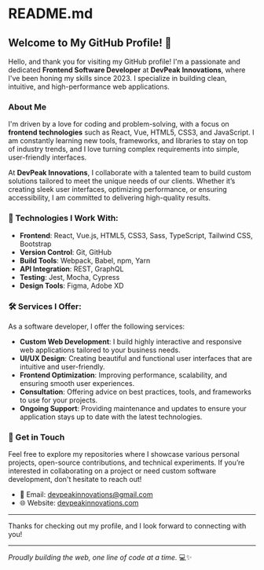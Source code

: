# README.md

## Welcome to My GitHub Profile! 👋


Hello, and thank you for visiting my GitHub profile! I'm a passionate and dedicated **Frontend Software Developer** at **DevPeak Innovations**, where I've been honing my skills since 2023. I specialize in building clean, intuitive, and high-performance web applications.

### About Me
I'm driven by a love for coding and problem-solving, with a focus on **frontend technologies** such as React, Vue, HTML5, CSS3, and JavaScript. I am constantly learning new tools, frameworks, and libraries to stay on top of industry trends, and I love turning complex requirements into simple, user-friendly interfaces.

At **DevPeak Innovations**, I collaborate with a talented team to build custom solutions tailored to meet the unique needs of our clients. Whether it’s creating sleek user interfaces, optimizing performance, or ensuring accessibility, I am committed to delivering high-quality results.

### 🔧 Technologies I Work With:
- **Frontend**: React, Vue.js, HTML5, CSS3, Sass, TypeScript, Tailwind CSS, Bootstrap
- **Version Control**: Git, GitHub
- **Build Tools**: Webpack, Babel, npm, Yarn
- **API Integration**: REST, GraphQL
- **Testing**: Jest, Mocha, Cypress
- **Design Tools**: Figma, Adobe XD

### 🛠️ Services I Offer:
As a software developer, I offer the following services:
- **Custom Web Development**: I build highly interactive and responsive web applications tailored to your business needs.
- **UI/UX Design**: Creating beautiful and functional user interfaces that are intuitive and user-friendly.
- **Frontend Optimization**: Improving performance, scalability, and ensuring smooth user experiences.
- **Consultation**: Offering advice on best practices, tools, and frameworks to use for your projects.
- **Ongoing Support**: Providing maintenance and updates to ensure your application stays up to date with the latest technologies.

### 🚀 Get in Touch
Feel free to explore my repositories where I showcase various personal projects, open-source contributions, and technical experiments. If you’re interested in collaborating on a project or need custom software development, don't hesitate to reach out!

- 📧 Email: [devpeakinnovations@gmail.com](mailto:devpeakinnovations@gmail.com)
- 🌐 Website: [devpeakinnovations.com](https://devpeakinnovations.com)

---

Thanks for checking out my profile, and I look forward to connecting with you!

---

*Proudly building the web, one line of code at a time.* 💻✨
